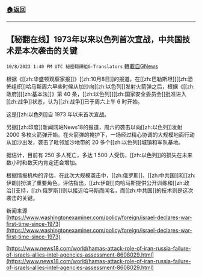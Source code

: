 ###  [:house:返回](README.md)
---


## 【秘翻在线】1973年以来以色列首次宣战，中共国技术是本次袭击的关键
`10/8/2023 1:40 PM UTC 秘密翻譯組G-Translators` [轉載自GNews](https://gnews.org/articles/1803677)

根据《[[zh:华盛顿观察家报]]》[[zh:10月8日]]的报道，在[[zh:巴勒斯坦]][[zh:恐怖组织]]哈马斯周六早些时候从加沙向[[zh:以色列]]发射火箭弹之后，根据《[[zh:政府]][[zh:基本法]]》第 40 条，[[zh:以色列]][[zh:国家安全委员会]]批准进入[[zh:战争]]状态，认为[[zh:战争]]已于周六上午 6 时开始。

这是[[zh:以色列]]自 1973 年以来首次宣战。

另据[[zh:印度]]新闻网站News18的报道，周六的袭击以向[[zh:以色列]]发射 2000 多枚火箭弹开始。在火箭弹的掩护下，一场经过精心协调的大规模地面行动从加沙出发，袭击了毗邻加沙地带的 20 多个[[zh:以色列]]城镇和军队基地。

据估计，目前有 250 多人死亡，多达 1 500 人受伤，[[zh:以色列]]的损失在未来数小时和数天内肯定还会增加。

根据情报机构的评估，在此次大规模袭击中，[[zh:俄罗斯]]、[[zh:中共国]]和[[zh:伊朗]]扮演了重要角色。评估指出，[[zh:伊朗]]向哈马斯提供公开训练和[[zh:政治]]支持，[[zh:俄罗斯]]则以接近哈马斯而闻名，而[[zh:中共国]]的技术则是这次袭击的关键。

新闻来源  
[https://www.washingtonexaminer.com/policy/foreign/israel-declares-war-first-time-since-1973](https://www.washingtonexaminer.com/policy/foreign/israel-declares-war-first-time-since-1973)

[https://www.news18.com/world/hamas-attack-role-of-iran-russia-failure-of-israels-allies-intel-agencies-assessment-8608029.html](https://www.news18.com/world/hamas-attack-role-of-iran-russia-failure-of-israels-allies-intel-agencies-assessment-8608029.html)
